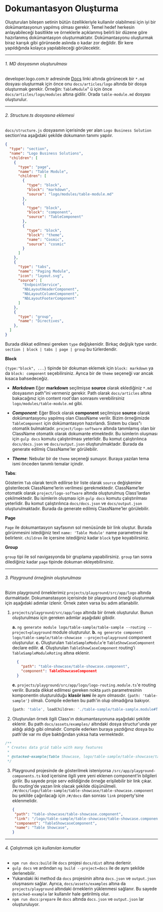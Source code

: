 # Dokumantasyon Oluşturma

Oluşturulan bileşen setinin bütün özellikleriyle kullanılır olabilmesi için iyi bir dokümantasyonun yapılmış olması gerekir. Temel hedef herkesin anlayabileceği basitlikte ve örneklerle açıklanmış belirli bir düzene göre hazırlanmış dokümantasyon oluşturmaktatır. Dokümantasyonu oluşturmak biraz karışık gibi görünsede aslında o kadar zor değildir. Bir kere yapıldığında kolayca yapılabileceği görülecektir.
<hr>

###### 1. MD dosyasının oluşturulması

developer.logo.com.tr adresinde [Docs](http://developer.logo.com.tr/#/docs) linki altında görünecek bir `*.md` dosyası oluşturmak için önce onu `docs/articles/logo` altında bir dosya oluşturmak gerekir. Örneğin: `TableModule`" ü için önce `docs/articles/logo/modules` altına gidilir. Orada `table-module.md` dosyası oluşturulur.
<hr>

###### 2. Structure.ts dosyasına eklemesi

`docs/structure.js` dosyasının içerisinde yer alan `Logo Business Solution` section’ına aşağıdaki şekilde dokumanın tanımı yapılır.

```json
{
  "type": "section",
  "name": "Logo Business Solutions",
  "children": [
    {
      "type": "page",
      "name": "Table Module",
      "children": [
        {
          "type": "block",
          "block": "markdown",
          "source": "logo/modules/table-module.md"
        },
        {
          "type": "block",
          "block": "component",
          "source": "TableComponent"
        },
        {
          "type": "block",
          "block": "theme",
          "name": "Cosmic",
          "source": "cosmic"
        }
      ]
    },
    {
      "type": "tabs",
      "name": "Paging Module",
      "icon": "layout.svg",
      "source": [
        "EndpointService",
        "NbLayoutHeaderComponent",
        "NbLayoutColumnComponent",
        "NbLayoutFooterComponent"
      ]
    },
    {
      "type": "group",
      "name": "Directives",
    },
  ]
}
```

Burada dikkat edilmesi gereken `type` değişkenidir. Birkaç değişik type vardır. `section | block | tabs | page | group` bu türlerdendir.

**Block**

`{type:"block", ...}` tipinde bir dokuman eklemek için `block: markdown` ya da `block: component` seçebilirsiniz. Ayrıca bir de `theme` seçeneği var ancak kısaca bahsedeceğiz.

   - ***Markdown***
   Eğer **markdown** seçilmişse **source** olarak eklediğiniz `*.md` dosyasının path"ini vermeniz gerekir. Path olarak `docs/articles` altına bakacağınız için content root'dan sonrasını verebilirsiniz `logo/modules/table-module.md` gibi.

   - ***Component***:
   Eğer Block olarak **component** seçilmişse **source** olarak dokümantasyonu yapılmış olan ClassName verilir. Bizim örneğimizde `TableComponent` için dokümantasyon hazırlandı. Sistem bu class"ı otomatik bulmaktadır. `project/logo-software` altında tanımlamış olan bir ClassName otomatik olarak dokumante etmektedir. Bu isimlerin oluşması için `gulp docs` komutu çalıştırılması yeterlidir. Bu komut çalıştırılınca `docs/docs.json` ve `docs/output.json` oluşturulmaktadır. Burada da generate edilmiş ClassName'ler görülebilir.

   - ***Theme***:
   Nebular bir de `theme` seçeneği sunuyor. Buraya yazılan tema ismi önceden tanımlı temalar içindir.

**Tabs**:

Gösterim `Tab` olarak tercih edilirse bir liste olarak `source` değişkenine gösterilecek ClassName'lerin verilmesi gerekmektedir. ClassName’ler otomatik olarak `project/logo-software` altında oluşturulmuş Class'lardan çekilmektedir. Bu isimlerin oluşması için `gulp docs` komutu çalıştırılması yeterlidir. Bu komut çalıştırılınca `docs/docs.json` ve `docs/output.json` oluşturulmaktadır. Burada da generate edilmiş ClassName'ler görülebilir.

**Page**

`Page` ile dokumantasyon sayfasının sol menüsünde bir link oluştur. Burada görünmesini istediğiniz text `name: 'Table Module'` name parametresi ile belirlenir. `children` ile içersine istediğiniz kadar `block` type koyabilirsiniz.

**Group**

`group` tipi ile sol navigasyonda bir gruplama yapabilirsiniz. `group` tan sonra dilediğiniz kadar `page` tipinde dokuman ekleyebilirsiniz.

<hr>

###### 3. Playground örneğinin oluşturulması

Bizim playground örneklerimiz `projects/playground/src/app/logo` altında durmaktadır. Dokumanstasyon içerisinde bir playground örneği oluşturmak için aşağıdaki adımlar izlenir. Örnek zaten varsa bu adım atlanabilir.

1. `projects/playground/src/app/logo` altında bir örnek oluşturulur. Bunun oluşturulması için gereken adımlar aşağıdaki gibidir.

    **a.**  `ng generate module logo/table-sample/table-sample --routing --project=playground` module oluşturulur.
    **b.**  `ng generate component logo/table-sample/table-showcase --project=playground` component oluşturulur.
    **c.**  Oluşturulan `TableSampleModule`'e `TableShowCaseComponent` declare edilir.
    **d.** Oluşturulan `TableShowCaseComponent` routing'i `TableSampleModuleRoting` altına eklenir.
    ```json
      { 
        "path": "table-showcase/table-showcase.component",
        "component": TableShowcaseComponent
      }
    ```
    **e.**  `projects/playground/src/app/logo/logo-routing.module.ts`'e routing verilir. Burada dikkat edilmesi gereken nokta `path` parametresinin komponentin oluşturulduğu **klasör ismi** ile aynı olmasıdır. `{path: 'table-sample'}` olmalı. Compile ederken bu path'in olup olmadığına bakıyor.
    ```typescript
    {path: 'table', loadChildren: './table-sample/table-sample.module#TableSampleModule'},
    ```

2. Oluşturulan örnek ilgili Class'ın dokumantasyonuna aşağıdaki şekilde eklenir. Bu path `docs/assets/examples/` altındaki dosya structur'unda yer aldığı aldığı gibi olmalıdır. Compile ederken buraya yazdığınız dosya bu path'de var mı diye baktığından yoksa hata vermektedir.
  ```typescript
  /**
   * Creates data grid table with many features
   *
   * @stacked-example(Table Showcase, logo/table-sample/table-showcase/table-showcase.component)
   */
  ```

3. Playground projesinde de gösterilmek isteniyorsa `/src/app/playground-components.ts` kod içerisine ilgili yere yeni eklenen component’in bilgileri girilir. Bu sayede proje serv edildiğinde örneğe erişilebilir bir link çıkar. Bu routing'de yazan link olacak şekilde düşünülmeli. `/#/docs/logo/table-sample/table-showcase/table-showcase.component` bu şekilde çağırılacağı için `/#/docs` dan sonrası `link` property'sine eklenmelidir.

    ```json
   {
     "path": "table-showcase/table-showcase.component",
     "link": "/logo/table-sample/table-showcase/table-showcase.component",
     "component": "TableShowcaseComponent",
     "name": "Table Showcase",
   }
   ```
<hr>

###### 4. Çalıştırmak için kullanılan komutlar
  - `npm run docs:build` ile `docs` projesi `docs/dist` altına derlenir.
  - `gulp docs` ve ardından `ng build --project=docs` ile de aynı şekilde derlenebilir.
  - Yukarıdaki iki method da `docs` projesinin altına `docs.json` ve `output.json` oluşmasını sağlar. Ayrıca, `docs/assets/examples` altına da `projects/playground` altındaki örneklerin yüklenmesi sağlanır. Bu sayede `@stacked-example` lar kullanılır hale getirilmiş olur.
  - `npm run docs:prepare` ile `docs` altında `docs.json` ve `output.json` lar oluşturuluyor.

